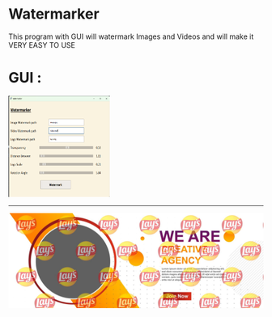 # Watermarker
This program with GUI will watermark Images and Videos and will make it VERY EASY TO USE
<h1>GUI :</h1>
<img src="Watermarker.png", width=200, height=200>
<hr>
<img src="output.jpg">
